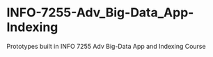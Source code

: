 # INFO-7255-Adv_Big-Data_App-Indexing
Prototypes built in INFO 7255 Adv Big-Data App and Indexing Course
